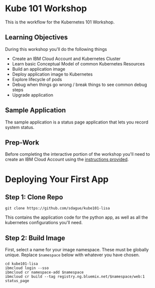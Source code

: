 # Kube 101 Workshop

This is the workflow for the Kubernetes 101 Workshop.

## Learning Objectives

During this workshop you'll do the following things

- Create an IBM Cloud Account and Kubernetes Cluster
- Learn basic Conceptual Model of common Kubernetes Resources
- Build an application image
- Deploy application image to Kubernetes
- Explore lifecycle of pods
- Debug when things go wrong / break things to see common debug steps
- Upgrade application

## Sample Application

The sample application is a status page application that lets you
record system status.

## Prep-Work

Before completing the interactive portion of the workshop you'll need
to create an IBM Cloud Account using the [instructions provided](index.html).

# Deploying Your First App

## Step 1: Clone Repo

```
git clone https://github.com/sdague/kube101-lisa
```

This contains the application code for the python app, as well as all
the kubernetes configurations you'll need.

## Step 2: Build Image

First, select a name for your image namespace. These must be globally
unique. Replace `$namespace` below with whatever you have chosen.

```
cd kube101-lisa
ibmcloud login --sso
ibmcloud cr namespace-add $namespace
ibmcloud cr build --tag registry.ng.bluemix.net/$namespace/web:1 status_page

```
